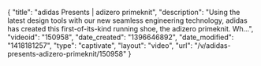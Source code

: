 {
    "title": "adidas Presents | adizero primeknit",
    "description": "Using the latest design tools with our new seamless engineering technology, adidas has created this first-of-its-kind running shoe, the adizero primeknit. Wh...",
    "videoid": "150958",
    "date_created": "1396646892",
    "date_modified": "1418181257",
    "type": "captivate",
    "layout": "video",
    "url": "\/v\/adidas-presents-adizero-primeknit\/150958"
}
